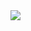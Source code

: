 <img src="https://capsule-render.vercel.app/api?type=waving&color=auto&height=200&section=header&text=detailTales&fontSize=90" />

